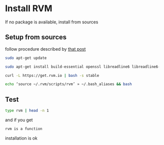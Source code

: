 # Install RVM

If no package is available, install from sources

Setup from sources
------------------

follow procedure described by [that post](http://toddmahoney.com/post/65020455496/ubuntu-13-10-installing-rvm-ruby)

```sh
sudo apt-get update

sudo apt-get install build-essential openssl libreadline6 libreadline6-dev curl git-core zlib1g zlib1g-dev libssl-dev libyaml-dev libsqlite3-dev sqlite3 libxml2-dev libxslt-dev autoconf libc6-dev ncurses-dev automake libtool bison subversion pkg-config libgdbm-dev libffi-dev libreadline-dev

curl -L https://get.rvm.io | bash -s stable

echo ‘source ~/.rvm/scripts/rvm’ » ~/.bash_aliases && bash
```

Test
----

```sh
type rvm | head -n 1
```
and if you get
```sh
rvm is a function
```
installation is ok
